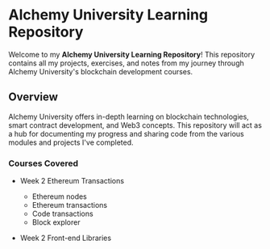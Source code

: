 # Alchemy University Learning Repository

Welcome to my **Alchemy University Learning Repository**! This repository contains all my projects, exercises, and notes from my journey through Alchemy University's blockchain development courses.

## Overview

Alchemy University offers in-depth learning on blockchain technologies, smart contract development, and Web3 concepts. This repository will act as a hub for documenting my progress and sharing code from the various modules and projects I've completed.

### Courses Covered

- Week 2 Ethereum Transactions

  - Ethereum nodes
  - Ethereum transactions
  - Code transactions
  - Block explorer

- Week 2 Front-end Libraries
